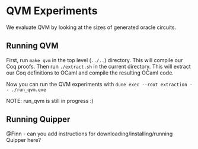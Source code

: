 # QVM Experiments

We evaluate QVM by looking at the sizes of generated oracle circuits.

<Some text about what operations we evaluate>

## Running QVM

First, run `make qvm` in the top level (`../..`) directory. This will compile our Coq proofs. Then run `./extract.sh` in the current directory. This will extract our Coq definitions to OCaml and compile the resulting OCaml code.

Now you can run the QVM experiments with `dune exec --root extraction -- ./run_qvm.exe`

NOTE: run_qvm is still in progress :)

## Running Quipper

@Finn - can you add instructions for downloading/installing/running Quipper here?